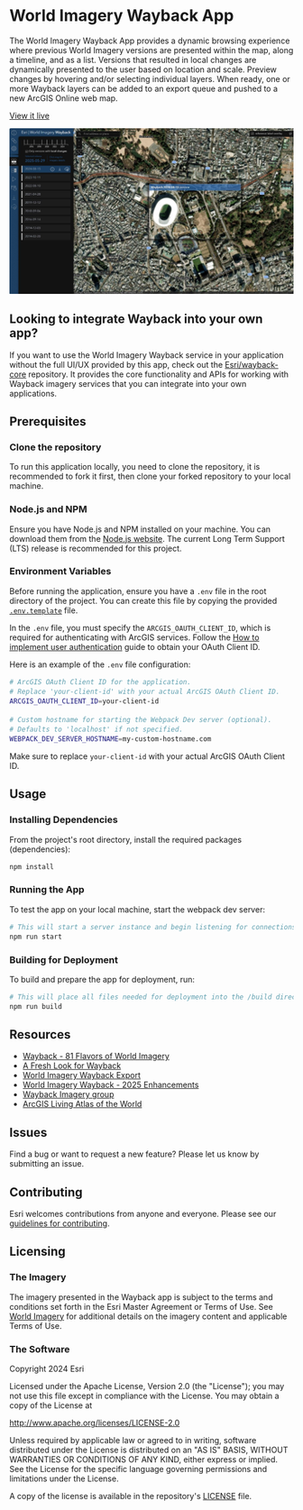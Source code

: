 # World Imagery Wayback App
The World Imagery Wayback App provides a dynamic browsing experience where previous World Imagery versions are presented within the map, along a timeline, and as a list. Versions that resulted in local changes are dynamically presented to the user based on location and scale. Preview changes by hovering and/or selecting individual layers. When ready, one or more Wayback layers can be added to an export queue and pushed to a new ArcGIS Online web map.

[View it live](https://livingatlas.arcgis.com/wayback/)

![App](./public/screenshot.jpg)

## Looking to integrate Wayback into your own app?

If you want to use the World Imagery Wayback service in your application without the full UI/UX provided by this app, check out the [Esri/wayback-core](https://github.com/Esri/wayback-core) repository. It provides the core functionality and APIs for working with Wayback imagery services that you can integrate into your own applications.

## Prerequisites

### Clone the repository
To run this application locally, you need to clone the repository, it is recommended to fork it first, then clone your forked repository to your local machine.

### Node.js and NPM
Ensure you have Node.js and NPM installed on your machine. You can download them from the [Node.js website](https://nodejs.org/en/). The current Long Term Support (LTS) release is recommended for this project.

### Environment Variables
Before running the application, ensure you have a `.env` file in the root directory of the project. You can create this file by copying the provided [`.env.template`](./.env.template) file.

In the `.env` file, you must specify the `ARCGIS_OAUTH_CLIENT_ID`, which is required for authenticating with ArcGIS services. Follow the [How to implement user authentication](https://developers.arcgis.com/documentation/security-and-authentication/user-authentication/how-to-implement-user-authentication/) guide to obtain your OAuth Client ID.

Here is an example of the `.env` file configuration:

```sh
# ArcGIS OAuth Client ID for the application.
# Replace 'your-client-id' with your actual ArcGIS OAuth Client ID.
ARCGIS_OAUTH_CLIENT_ID=your-client-id

# Custom hostname for starting the Webpack Dev server (optional).
# Defaults to 'localhost' if not specified.
WEBPACK_DEV_SERVER_HOSTNAME=my-custom-hostname.com
```

Make sure to replace `your-client-id` with your actual ArcGIS OAuth Client ID.

## Usage

### Installing Dependencies

From the project's root directory, install the required packages (dependencies):

```sh
npm install
```

### Running the App

To test the app on your local machine, start the webpack dev server:

```sh
# This will start a server instance and begin listening for connections from localhost on port 8080
npm run start
```

### Building for Deployment

To build and prepare the app for deployment, run:

```sh
# This will place all files needed for deployment into the /build directory
npm run build
```

## Resources
- [Wayback - 81 Flavors of World Imagery](https://www.esri.com/arcgis-blog/products/arcgis-living-atlas/imagery/wayback-81-flavors-of-world-imagery/)
- [A Fresh Look for Wayback](https://www.esri.com/arcgis-blog/products/arcgis-living-atlas/imagery/a-fresh-look-for-wayback/)
- [World Imagery Wayback Export](https://www.esri.com/arcgis-blog/products/arcgis-living-atlas/imagery/wayback-export/)
- [World Imagery Wayback - 2025 Enhancements](https://www.esri.com/arcgis-blog/products/arcgis-living-atlas/imagery/world-imagery-wayback-2025-updates)
- [Wayback Imagery group](http://esri.maps.arcgis.com/home/group.html?id=0f3189e1d1414edfad860b697b7d8311&start=1&view=list#content)
- [ArcGIS Living Atlas of the World](https://livingatlas.arcgis.com/en/browse/#d=2&categories=Imagery:1111)

## Issues

Find a bug or want to request a new feature?  Please let us know by submitting an issue.

## Contributing

Esri welcomes contributions from anyone and everyone. Please see our [guidelines for contributing](https://github.com/esri/contributing).

## Licensing

### The Imagery

The imagery presented in the Wayback app is subject to the terms and conditions set forth in the Esri Master Agreement or Terms of Use.  See [World Imagery](https://www.arcgis.com/home/item.html?id=10df2279f9684e4a9f6a7f08febac2a9) for additional details on the imagery content and applicable Terms of Use.

### The Software

Copyright 2024 Esri

Licensed under the Apache License, Version 2.0 (the "License");
you may not use this file except in compliance with the License.
You may obtain a copy of the License at

   http://www.apache.org/licenses/LICENSE-2.0

Unless required by applicable law or agreed to in writing, software
distributed under the License is distributed on an "AS IS" BASIS,
WITHOUT WARRANTIES OR CONDITIONS OF ANY KIND, either express or implied.
See the License for the specific language governing permissions and
limitations under the License.

A copy of the license is available in the repository's [LICENSE](LICENSE) file.